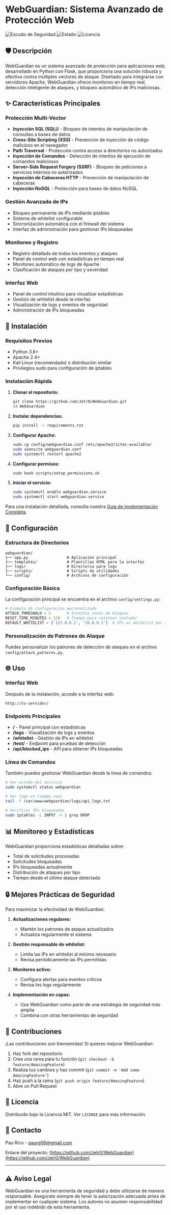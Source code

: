 # WebGuardian: Sistema Avanzado de Protección Web

![Escudo de Seguridad](https://img.shields.io/badge/Security-Advanced-blue)
![Estado](https://img.shields.io/badge/Status-Active-green)
![Licencia](https://img.shields.io/badge/License-MIT-yellow)

## 🛡️ Descripción

WebGuardian es un sistema avanzado de protección para aplicaciones web, desarrollado en Python con Flask, que proporciona una solución robusta y efectiva contra múltiples vectores de ataque. Diseñado para integrarse con servidores Apache, WebGuardian ofrece monitoreo en tiempo real, detección inteligente de ataques, y bloqueo automático de IPs maliciosas.

## ✨ Características Principales

### Protección Multi-Vector
- **Inyección SQL (SQLi)** - Bloqueo de intentos de manipulación de consultas a bases de datos
- **Cross-Site Scripting (XSS)** - Prevención de inyección de código malicioso en el navegador
- **Path Traversal** - Protección contra acceso a directorios no autorizados
- **Inyección de Comandos** - Detección de intentos de ejecución de comandos maliciosos
- **Server-Side Request Forgery (SSRF)** - Bloqueo de peticiones a servicios internos no autorizados
- **Inyección de Cabeceras HTTP** - Prevención de manipulación de cabeceras
- **Inyección NoSQL** - Protección para bases de datos NoSQL

### Gestión Avanzada de IPs
- Bloqueo permanente de IPs mediante iptables
- Sistema de whitelist configurable
- Sincronización automática con el firewall del sistema
- Interfaz de administración para gestionar IPs bloqueadas

### Monitoreo y Registro
- Registro detallado de todos los eventos y ataques
- Panel de control web con estadísticas en tiempo real
- Monitoreo automático de logs de Apache
- Clasificación de ataques por tipo y severidad

### Interfaz Web
- Panel de control intuitivo para visualizar estadísticas
- Gestión de whitelist desde la interfaz
- Visualización de logs y eventos de seguridad
- Administración de IPs bloqueadas

## 🚀 Instalación

### Requisitos Previos
- Python 3.8+
- Apache 2.4+
- Kali Linux (recomendado) o distribución similar
- Privilegios sudo para configuración de iptables

### Instalación Rápida

1. **Clonar el repositorio:**
   ```bash
   git clone https://github.com/Jetr0/WebGuardian.git
   cd WebGuardian
   ```

2. **Instalar dependencias:**
   ```bash
   pip install -r requirements.txt
   ```

3. **Configurar Apache:**
   ```bash
   sudo cp config/webguardian.conf /etc/apache2/sites-available/
   sudo a2ensite webguardian.conf
   sudo systemctl restart apache2
   ```

4. **Configurar permisos:**
   ```bash
   sudo bash scripts/setup_permissions.sh
   ```

5. **Iniciar el servicio:**
   ```bash
   sudo systemctl enable webguardian.service
   sudo systemctl start webguardian.service
   ```

Para una instalación detallada, consulta nuestra [Guía de Implementación Completa](docs/guia-implementacion.md).

## 🔧 Configuración

### Estructura de Directorios
```
webguardian/
├── app.py                 # Aplicación principal
├── templates/             # Plantillas HTML para la interfaz
├── logs/                  # Directorio para logs
├── scripts/               # Scripts de utilidades
└── config/                # Archivos de configuración
```

### Configuración Básica
La configuración principal se encuentra en el archivo `config/settings.py`:

```python
# Ejemplo de configuración personalizada
ATTACK_THRESHOLD = 5       # Intentos antes de bloqueo
RESET_TIME_MINUTES = 120   # Tiempo para resetear contador
DEFAULT_WHITELIST = ['127.0.0.1', '10.0.0.1']  # IPs en whitelist por defecto
```

### Personalización de Patrones de Ataque
Puedes personalizar los patrones de detección de ataques en el archivo `config/attack_patterns.py`.

## 🌐 Uso

### Interfaz Web
Después de la instalación, accede a la interfaz web:
```
http://tu-servidor/
```

### Endpoints Principales
- **/** - Panel principal con estadísticas
- **/logs** - Visualización de logs y eventos
- **/whitelist** - Gestión de IPs en whitelist
- **/test/<param>** - Endpoint para pruebas de detección
- **/api/blocked_ips** - API para obtener IPs bloqueadas

### Línea de Comandos
También puedes gestionar WebGuardian desde la línea de comandos:

```bash
# Ver estado del servicio
sudo systemctl status webguardian

# Ver logs en tiempo real
tail -f /var/www/webguardian/logs/api_logs.txt

# Verificar IPs bloqueadas
sudo iptables -L INPUT -n | grep DROP
```

## 📊 Monitoreo y Estadísticas

WebGuardian proporciona estadísticas detalladas sobre:
- Total de solicitudes procesadas
- Solicitudes bloqueadas
- IPs bloqueadas actualmente
- Distribución de ataques por tipo
- Tiempo desde el último ataque detectado

## 🔒 Mejores Prácticas de Seguridad

Para maximizar la efectividad de WebGuardian:

1. **Actualizaciones regulares:**
   - Mantén los patrones de ataque actualizados
   - Actualiza regularmente el sistema

2. **Gestión responsable de whitelist:**
   - Limita las IPs en whitelist al mínimo necesario
   - Revisa periódicamente las IPs permitidas

3. **Monitoreo activo:**
   - Configura alertas para eventos críticos
   - Revisa los logs regularmente

4. **Implementación en capas:**
   - Usa WebGuardian como parte de una estrategia de seguridad más amplia
   - Combina con otras herramientas de seguridad

## 🤝 Contribuciones

¡Las contribuciones son bienvenidas! Si quieres mejorar WebGuardian:

1. Haz fork del repositorio
2. Crea una rama para tu función (`git checkout -b feature/AmazingFeature`)
3. Realiza tus cambios y haz commit (`git commit -m 'Add some AmazingFeature'`)
4. Haz push a la rama (`git push origin feature/AmazingFeature`)
5. Abre un Pull Request

## 📄 Licencia

Distribuido bajo la Licencia MIT. Ver `LICENSE` para más información.

## 📧 Contacto

Pau Rico - paurg06@gmail.com

Enlace del proyecto: [https://github.com/Jetr0/WebGuardian](https://github.com/Jetr0/WebGuardian)

---

## ⚠️ Aviso Legal

WebGuardian es una herramienta de seguridad y debe utilizarse de manera responsable. Asegúrate siempre de tener la autorización adecuada antes de implementar en cualquier sistema. Los autores no asumen responsabilidad por el uso indebido de esta herramienta.